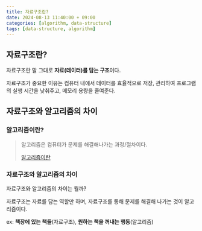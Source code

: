 ```yaml
---
title: 자료구조란?
date: 2024-08-13 11:40:00 + 09:00
categories: [algorithm, data-structure]
tags: [data-structure, algorithm]
---
```


## 자료구조란?
자료구조란 말 그대로 **자료(데이터)를 담는 구조**이다.

자료구조가 중요한 이유는 컴퓨터 내에서 데이터를 효율적으로 저장, 관리하여 프로그램의 실행 시간을 낮춰주고, 메모리 용량을 줄여준다.

## 자료구조와 알고리즘의 차이
### 알고리즘이란?
> 알고리즘은 컴퓨터가 문제를 해결해나가는 과정/절차이다.
>
> <a href="/posts/what-is-algorithm" target="_blank">알고리즘이란</a>

### 자료구조와 알고리즘의 차이
자료구조와 알고리즘의 차이는 뭘까?

자료구조는 자료를 담는 역할만 하며, 자료구조를 통해 문제를 해결해 나가는 것이 알고리즘이다.

ex: **책장에 있는 책들**(자료구조), **원하는 책을 꺼내는 행동**(알고리즘)
